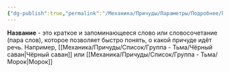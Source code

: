```yaml
---
{"dg-publish":true,"permalink":"/Механика/Причуды/Параметры/Подробнее/Параметры причуд/Название/","noteIcon":"","created":"2025-07-29T10:22:57.901+03:00","updated":"2025-07-29T00:30:25.308+03:00"}
---
```


**Название** - это краткое и запоминающееся слово или словосочетание (пара слов), которое позволяет быстро понять, о какой причуде идёт речь. Например, [[Механика/Причуды/Список/Группа - Тьма/Чёрный саван\|Чёрный саван]] или [[Механика/Причуды/Список/Группа - Тьма/Морок\|Морок]]